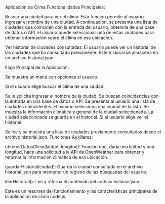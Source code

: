 Aplicación de Clima
Funcionalidades Principales:

Buscar una ciudad para ver el clima: Esta función permite al usuario ingresar el nombre de una ciudad. A continuación, se presenta una lista de ciudades que coinciden con la entrada del usuario, obtenida de una base de datos o API. El usuario puede seleccionar una de estas ciudades para obtener información sobre el clima en esa ubicación.

Ver historial de ciudades consultadas: El usuario puede ver un historial de las ciudades que ha consultado previamente. Este historial se almacena en un archivo historial.json.

Flujo Principal de la Aplicación:

Se muestra un menú con opciones al usuario.

Si el usuario elige buscar el clima de una ciudad:

Se le solicita ingresar el nombre de la ciudad.
Se buscan coincidencias con la entrada en una base de datos o API.
Se presenta al usuario una lista de ciudades coincidentes.
El usuario selecciona una ciudad de la lista.
Se muestra la información climática y general de la ciudad seleccionada.
La ciudad seleccionada se guarda en el historial.
Si el usuario elige ver el historial:

Se lee y se muestra una lista de ciudades previamente consultadas desde el archivo historial.json.
Funciones Auxiliares:

obtenerDatosClima(latitud, longitud): Función que, dada una latitud y una longitud, hace una solicitud a la API de OpenWeather para obtener y retornar la información climática de esa ubicación.

guardarHistorial(ciudad): Guarda la ciudad consultada en el archivo historial.json para mantener un registro de las búsquedas del usuario.

leerHistorial(): Lee y retorna el contenido del archivo historial.json.

Este es un resumen del funcionamiento y las características principales de la aplicación de clima node,js.





